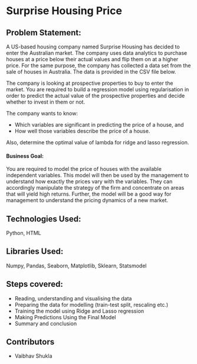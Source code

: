 # Surprise Housing Price

## Problem Statement:

A US-based housing company named Surprise Housing has decided to enter the Australian market. The company uses data analytics to purchase houses at a price below their actual values and flip them on at a higher price. For the same purpose, the company has collected a data set from the sale of houses in Australia. The data is provided in the CSV file below.

The company is looking at prospective properties to buy to enter the market. You are required to build a regression model using regularisation in order to predict the actual value of the prospective properties and decide whether to invest in them or not.

The company wants to know:

<ul>
	<li>Which variables are significant in predicting the price of a house, and</li>
	<li>How well those variables describe the price of a house.</li>
</ul>	

Also, determine the optimal value of lambda for ridge and lasso regression.

#### Business Goal:
You are required to model the price of houses with the available independent variables. This model will then be used by the management to understand how exactly the prices vary with the variables. They can accordingly manipulate the strategy of the firm and concentrate on areas that will yield high returns. Further, the model will be a good way for management to understand the pricing dynamics of a new market. 

## Technologies Used: 

Python, HTML

## Libraries Used: 

Numpy, Pandas, Seaborn, Matplotlib, Sklearn, Statsmodel

## Steps covered:

<ul>
	<li>Reading, understanding and visualising the data</li>
	<li>Preparing the data for modelling (train-test split, rescaling etc.)</li>
	<li>Training the model using Ridge and Lasso regression</li>
	<li>Making Predictions Using the Final Model</li>
	<li>Summary and conclusion</li>
</ul>

## Contributors

<ul>
	<li>Vaibhav Shukla</li>
</ul>
